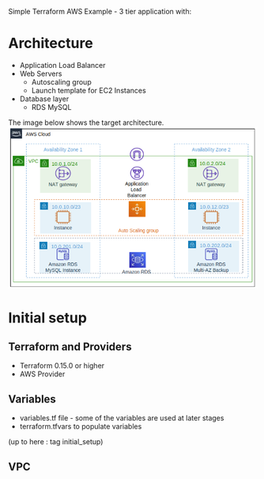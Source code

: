 Simple Terraform AWS Example - 3 tier application with:

# Architecture
- Application Load Balancer
- Web Servers
    - Autoscaling group 
    - Launch template for EC2 Instances
- Database layer
    - RDS MySQL

The image below shows the target architecture.  
![target-architecture](images/architecture.png)
# Initial setup

## Terraform and Providers
- Terraform 0.15.0 or higher
- AWS Provider

## Variables
- variables.tf file -  some of the variables are used at later stages
- terraform.tfvars to populate variables

(up to here : tag initial_setup)

## VPC 
